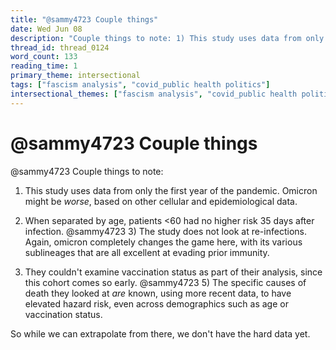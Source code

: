 ```yaml
---
title: "@sammy4723 Couple things"
date: Wed Jun 08
description: "Couple things to note: 1) This study uses data from only the first year of the pandemic."
thread_id: thread_0124
word_count: 133
reading_time: 1
primary_theme: intersectional
tags: ["fascism analysis", "covid_public health politics"]
intersectional_themes: ["fascism analysis", "covid_public health politics"]
---
```


# @sammy4723 Couple things

@sammy4723 Couple things to note:

1) This study uses data from only the first year of the pandemic. Omicron might be *worse*, based on other cellular and epidemiological data.

2) When separated by age, patients &lt;60 had no higher risk 35 days after infection. @sammy4723 3) The study does not look at re-infections. Again, omicron completely changes the game here, with its various sublineages that are all excellent at evading prior immunity.

4) They couldn't examine vaccination status as part of their analysis, since this cohort comes so early. @sammy4723 5) The specific causes of death they looked at *are* known, using more recent data, to have elevated hazard risk, even across demographics such as age or vaccination status.

So while we can extrapolate from there, we don't have the hard data yet.
